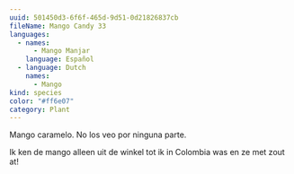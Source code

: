 ```yaml
---
uuid: 501450d3-6f6f-465d-9d51-0d21826837cb
fileName: Mango Candy 33
languages:
  - names:
      - Mango Manjar
    language: Español
  - language: Dutch
    names:
      - Mango
kind: species
color: "#ff6e07"
category: Plant
---
```

Mango caramelo. No los veo por ninguna parte. 

Ik ken de mango alleen uit de winkel tot ik in Colombia was en ze met zout at!

